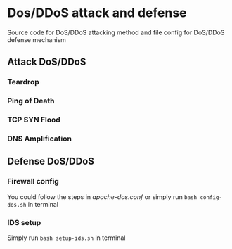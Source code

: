 # Dos/DDoS attack and defense
Source code for DoS/DDoS attacking method and file config for DoS/DDoS defense mechanism 
## Attack DoS/DDoS
### Teardrop
### Ping of Death
### TCP SYN Flood
### DNS Amplification
## Defense DoS/DDoS
### Firewall config
You could follow the steps in *apache-dos.conf* or simply run `bash config-dos.sh` in terminal
### IDS setup
Simply run `bash setup-ids.sh` in terminal
